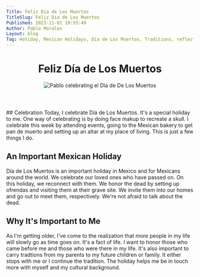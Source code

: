 ```yaml
---
Title: Feliz Día de Los Muertos
TitleSlug: Feliz Dia de Los Muertos
Published: 2023-11-01 10:55:49
Author: Pablo Morales
Layout: blog
Tag: Holiday, Mexican Holidays, Día de Los Muertos, Traditions, reflections
---
```

<div class="baskerville pb5 bg-dark-pink br3 near-white">
  <header class="avenir tc-l ph3 ph4-ns pt4 pt5-ns">
    <h1 class="f3 f2-m f-subheadline-l measure lh-title fw1 mt0 near-white">Feliz Día de Los Muertos <i class="green fa-solid fa-skull"></i></h1>
    <img class="center ba b--dotted bw3 blue w-40 mw-100 br-100 dib measure f3 src="https://static.lifeofpablo.com/media/pabs-dia-de-los-muertos.png" alt="Pablo celebrating el Dìa de De Los Muertos"/>
  </header>
  <div class="ph3 ph4-m ph5-l">
    <div class="f4 mb4 center measure lh-copy" markdown="1">
## Celebration 
Today, I celebrate Día de Los Muertos. It's a special holiday to me. One way of celebrating is by doing face makup to recreate  a skull. I celebrate this week by attending events, going to the Mexican bakery to get pan de muerto and setting up an altar at my place of living. This is just a few things I do.

## An Important Mexican Holiday
 
Día de Los Muertos is an important holiday in Mexico and for Mexicans around the world. We celebrate our loved ones who have passed on. On this holiday, we reconnect with them. We honor the dead by setting up ofrendas and visiting them at their grave site. We invite them into our homes and go out to meet them, respectively. We're not afraid to talk about the dead. 

## Why It's Important to Me
As I'm getting older, I've come to the realization that more people in my life will slowly go as time goes on. It's a fact of life. I want to honor those who came before me and those who were there in my life. It's also important to carry tradtions from my parents to my future children or family. It either stops with me or I continue the tradition. The holiday helps me be in touch more with myself and my cultural background. 

 </div>
</div>
</div>
